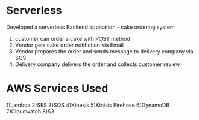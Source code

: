 # Serverless

Developed a serverless Backend appication - cake ordering system

1) customer can order a cake with POST method
2) Vendor gets cake order notifiction via Email 
3) Vendor prepares the order and sends message to delivery company via SQS
4) Delivery company delivers the order and collects customer review


# AWS Services Used

1)Lambda
2)SES
3)SQS
4)Kinesis
5)Kinisis Firehose
6)DynamoDB
7)Cloudwatch
8)S3
